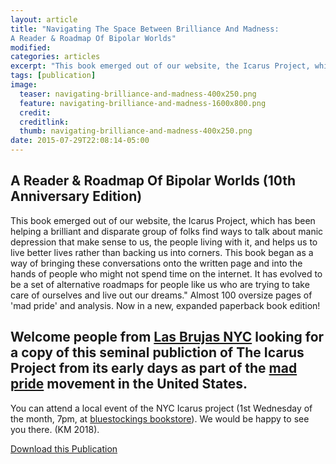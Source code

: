 ```yaml
---
layout: article
title: "Navigating The Space Between Brilliance And Madness:
A Reader & Roadmap Of Bipolar Worlds"
modified:
categories: articles
excerpt: "This book emerged out of our website, the Icarus Project, which has been helping a brilliant and disparate group of folks find ways to talk about manic depression that make sense to us, the people living with it, and helps us to live better lives rather than backing us into corners."
tags: [publication]
image:
  teaser: navigating-brilliance-and-madness-400x250.png
  feature: navigating-brilliance-and-madness-1600x800.png
  credit: 
  creditlink: 
  thumb: navigating-brilliance-and-madness-400x250.png
date: 2015-07-29T22:08:14-05:00
---
```


## A Reader & Roadmap Of Bipolar Worlds (10th Anniversary Edition)

This book emerged out of our website, the Icarus Project, which has been helping a brilliant and disparate group of folks find ways to talk about manic depression that make sense to us, the people living with it, and helps us to live better lives rather than backing us into corners. This book began as a way of bringing these conversations onto the written page and into the hands of people who might not spend time on the internet. It has evolved to be a set of alternative roadmaps for people like us who are trying to take care of ourselves and live out our dreams." Almost 100 oversize pages of 'mad pride' and analysis. Now in a new, expanded paperback book edition!


## Welcome people from [__Las Brujas NYC__](http://brujas.nyc) looking for a copy of this seminal publiction of The Icarus Project from its early days as part of the [__mad pride__](https://en.wikipedia.org/wiki/Mad_Pride) movement in the United States. 
You can attend a local event of the NYC Icarus project (1st Wednesday of the month, 7pm, at [bluestockings bookstore](http://bluestockings.com)). We would be happy to see you there. (KM 2018).

[Download this Publication](http://nycicarus.org/images/navigating_the_space.pdf)
